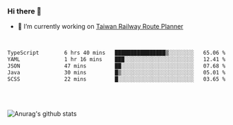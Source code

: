 ### Hi there 👋

- 🔭 I’m currently working on [Taiwan Railway Route Planner](https://github.com/Taiwan-Railway-Route-Planner)

<br/>

<!--START_SECTION:waka-->

```txt
TypeScript        6 hrs 40 mins   ████████████████▒░░░░░░░░   65.06 %
YAML              1 hr 16 mins    ███░░░░░░░░░░░░░░░░░░░░░░   12.41 %
JSON              47 mins         ██░░░░░░░░░░░░░░░░░░░░░░░   07.68 %
Java              30 mins         █▒░░░░░░░░░░░░░░░░░░░░░░░   05.01 %
SCSS              22 mins         █░░░░░░░░░░░░░░░░░░░░░░░░   03.65 %
```

<!--END_SECTION:waka-->

<br/>
<br/>

![Anurag's github stats](https://github-readme-stats.vercel.app/api?username=DepickereSven&show_icons=true&theme=tokyonight)



<!--
**DepickereSven/DepickereSven** is a ✨ _special_ ✨ repository because its `README.md` (this file) appears on your GitHub profile.

Here are some ideas to get you started:

- 🔭 I’m currently working on ...
- 🌱 I’m currently learning ...
- 👯 I’m looking to collaborate on ...
- 🤔 I’m looking for help with ...
- 💬 Ask me about ...
- 📫 How to reach me: ...
- 😄 Pronouns: ...
- ⚡ Fun fact: ...
-->
